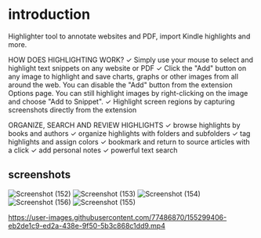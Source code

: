 # introduction

Highlighter tool to annotate websites and PDF, import Kindle highlights and more.

HOW DOES HIGHLIGHTING WORK?
✓ Simply use your mouse to select and highlight text snippets on any website or PDF
✓ Click the "Add" button on any image to highlight and save charts, graphs or other images from all around the web. You can disable the "Add" button from the extension Options page. You can still highlight images by right-clicking on the image and choose "Add to Snippet".
✓ Highlight screen regions by capturing screenshots directly from the extension

ORGANIZE, SEARCH AND REVIEW HIGHLIGHTS
✓ browse highlights by books and authors
✓ organize highlights with folders and subfolders
✓ tag highlights and assign colors
✓ bookmark and return to source articles with a click
✓ add personal notes
✓ powerful text search

## screenshots

![Screenshot (152)](https://user-images.githubusercontent.com/77486870/155299348-61d9cf05-2bb3-4325-82b9-1a2672a3d8a2.png)
![Screenshot (153)](https://user-images.githubusercontent.com/77486870/155299355-5751195b-78e6-4388-813d-5170fa3781db.png)
![Screenshot (154)](https://user-images.githubusercontent.com/77486870/155299363-f8aed5c6-e38c-43fa-ae81-908427e7bffb.png)
![Screenshot (156)](https://user-images.githubusercontent.com/77486870/155299371-6d5e7075-4ecd-4402-b9f5-6ad43ff0dbb2.png)
![Screenshot (155)](https://user-images.githubusercontent.com/77486870/155299386-8c13e808-c654-4bfd-9c2c-b05b4997dfbd.png)


https://user-images.githubusercontent.com/77486870/155299406-eb2de1c9-ed2a-438e-9f50-5b3c868c1dd9.mp4


